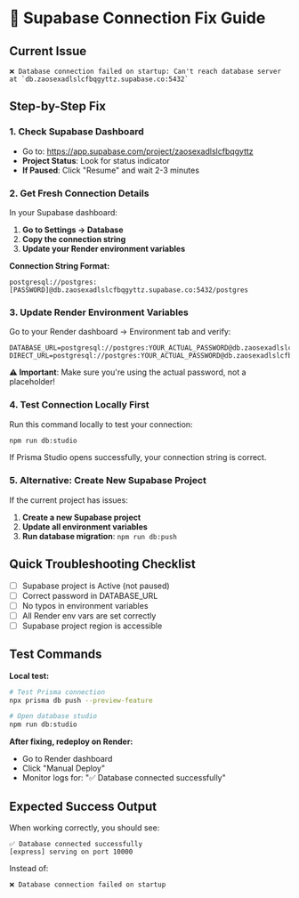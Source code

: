 # 🔧 Supabase Connection Fix Guide

## Current Issue
```
❌ Database connection failed on startup: Can't reach database server at `db.zaosexadlslcfbqgyttz.supabase.co:5432`
```

## Step-by-Step Fix

### 1. Check Supabase Dashboard
- Go to: https://app.supabase.com/project/zaosexadlslcfbqgyttz
- **Project Status**: Look for status indicator
- **If Paused**: Click "Resume" and wait 2-3 minutes

### 2. Get Fresh Connection Details
In your Supabase dashboard:

1. **Go to Settings → Database**
2. **Copy the connection string**
3. **Update your Render environment variables**

**Connection String Format:**
```
postgresql://postgres:[PASSWORD]@db.zaosexadlslcfbqgyttz.supabase.co:5432/postgres
```

### 3. Update Render Environment Variables

Go to your Render dashboard → Environment tab and verify:

```
DATABASE_URL=postgresql://postgres:YOUR_ACTUAL_PASSWORD@db.zaosexadlslcfbqgyttz.supabase.co:5432/postgres
DIRECT_URL=postgresql://postgres:YOUR_ACTUAL_PASSWORD@db.zaosexadlslcfbqgyttz.supabase.co:5432/postgres
```

**⚠️ Important**: Make sure you're using the actual password, not a placeholder!

### 4. Test Connection Locally First

Run this command locally to test your connection:
```bash
npm run db:studio
```

If Prisma Studio opens successfully, your connection string is correct.

### 5. Alternative: Create New Supabase Project

If the current project has issues:

1. **Create a new Supabase project**
2. **Update all environment variables**
3. **Run database migration**: `npm run db:push`

## Quick Troubleshooting Checklist

- [ ] Supabase project is Active (not paused)
- [ ] Correct password in DATABASE_URL
- [ ] No typos in environment variables
- [ ] All Render env vars are set correctly
- [ ] Supabase project region is accessible

## Test Commands

**Local test:**
```bash
# Test Prisma connection
npx prisma db push --preview-feature

# Open database studio
npm run db:studio
```

**After fixing, redeploy on Render:**
- Go to Render dashboard
- Click "Manual Deploy" 
- Monitor logs for: "✅ Database connected successfully"

## Expected Success Output

When working correctly, you should see:
```
✅ Database connected successfully
[express] serving on port 10000
```

Instead of:
```
❌ Database connection failed on startup
```